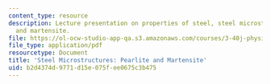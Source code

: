 ```yaml
---
content_type: resource
description: Lecture presentation on properties of steel, steel microstructures, pearlite,
  and martensite.
file: https://ol-ocw-studio-app-qa.s3.amazonaws.com/courses/3-40j-physical-metallurgy-fall-2009/b2d4374d9771d15e075fee0675c3b475_MIT3_40JF09_lec22.pdf
file_type: application/pdf
resourcetype: Document
title: 'Steel Microstructures: Pearlite and Martensite'
uid: b2d4374d-9771-d15e-075f-ee0675c3b475
---
```

